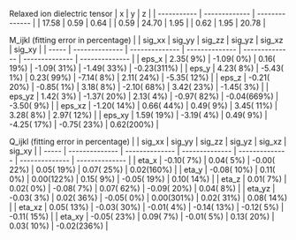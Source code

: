  Relaxed ion dielectric tensor
 | x           | y             | z              |
 | ----------- | ------------- | -------------- |
 | 17.58       |    0.59       |    0.64        | 
 | 0.59        |   24.70       |    1.95        |
 | 0.62        |    1.95       |   20.78        |



M_ijkl (fitting error in percentage)
|        | sig_xx         | sig_yy         | sig_zz         | sig_yz         | sig_xz         | sig_xy         |
| -----  | -------------- | -------------- | -------------- | -------------- | -------------- | -------------- |
| eps_x  |    2.35(  9%) |   -1.09(  0%) |    0.16( 19%) |   -1.09( 31%) |   -1.49( 33%) |   -0.23(311%) |
| eps_y  |    4.23(  8%) |   -5.43(  1%) |    0.23( 99%) |   -7.14(  8%) |    2.11( 24%) |   -5.35( 12%) |
| eps_z  |   -0.21( 20%) |   -0.85(  1%) |    3.18(  8%) |   -2.10( 68%) |    3.42( 23%) |   -1.45(  3%) |
| eps_yz |    1.42(  3%) |   -1.37( 20%) |    2.13(  4%) |   -0.97( 82%) |   -0.04(669%) |   -3.50(  9%) |
| eps_xz |   -1.20( 14%) |    0.66( 44%) |    0.49(  9%) |    3.45( 11%) |    3.28(  8%) |    2.97( 12%) |
| eps_xy |    1.59( 19%) |   -3.19(  4%) |    0.49(  9%) |   -4.25( 17%) |   -0.75( 23%) |    0.62(200%) |


Q_ijkl (fitting error in percentage)
|        | sig_xx         | sig_yy         | sig_zz         | sig_yz         | sig_xz         | sig_xy         |
| -----  | -------------- | -------------- | -------------- | -------------- | -------------- | -------------- |
| eta_x  |   -0.10(  7%) |    0.04(  5%) |   -0.00( 22%) |    0.05( 19%) |    0.07( 25%) |    0.02(160%) |
| eta_y  |   -0.08( 10%) |    0.11(  0%) |    0.00(122%) |    0.15(  9%) |   -0.05( 19%) |    0.10( 14%) |
| eta_z  |    0.01(  7%) |    0.02(  0%) |   -0.08(  7%) |    0.07( 62%) |   -0.09( 20%) |    0.04(  8%) |
| eta_yz |   -0.03(  3%) |    0.02( 36%) |   -0.05(  0%) |    0.00(301%) |    0.02( 31%) |    0.08( 14%) |
| eta_xz |    0.05( 13%) |   -0.03( 30%) |   -0.01(  4%) |   -0.14( 13%) |   -0.12(  5%) |   -0.11( 15%) |
| eta_xy |   -0.05( 23%) |    0.09(  7%) |   -0.01(  5%) |    0.13( 20%) |    0.03( 10%) |   -0.02(236%) |
